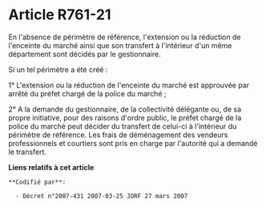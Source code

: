 # Article R761-21

En l'absence de périmètre de référence, l'extension ou la réduction de l'enceinte du marché ainsi que son transfert à
l'intérieur d'un même département sont décidés par le gestionnaire.

Si un tel périmètre a été créé :

1° L'extension ou la réduction de l'enceinte du marché est approuvée par arrêté du préfet chargé de la police du marché ;

2° A la demande du gestionnaire, de la collectivité délégante ou, de sa propre initiative, pour des raisons d'ordre public,
le préfet chargé de la police du marché peut décider du transfert de celui-ci à l'intérieur du périmètre de référence. Les
frais de déménagement des vendeurs professionnels et courtiers sont pris en charge par l'autorité qui a demandé le transfert.

**Liens relatifs à cet article**

	**Codifié par**:

	  - Décret n°2007-431 2007-03-25 JORF 27 mars 2007
